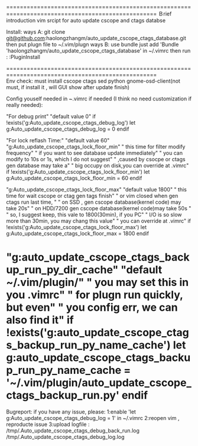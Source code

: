 ==================================================================================================
Ｂrief introduction
vim srcipt for auto update cscope and ctags databse

Install:
        ways A: git clone git@github.com:haolongzhangm/auto_update_cscope_ctags_database.git 
                then put plugn file to ~/.vim/plugn
        ways B: use bundle
                just add 
                        'Bundle 'haolongzhangm/auto_update_cscope_ctags_database'
                     in ~/.vimrc
                     then run :
                        :PluginInstall
                        
 ==================================================================================================  
 Env check: must install  cscope  ctags  sed  python  gnome-osd-client(not must, if install it , will GUI show
 after update finish)
 
 
 Config youself needed in ~.vimrc if needed (I think no need customization if really needed):
 
 "For debug print"
"default value 0"
if !exists('g:Auto_update_cscope_ctags_debug_log')
        let g:Auto_update_cscope_ctags_debug_log = 0
endif

"For lock reflash Time:"
"default value 60"
"g:Auto_update_cscope_ctags_lock_floor_min"
"                   this time for filter modify frequency"
"                   if you want to see database update immediately"
"                   you can modify to 10s or 1s, which I do not suggest"
"                   ,caused by csocpe or ctags gen database may take a"
"                   big occupy on disk,you can override at .vimrc"
if !exists('g:Auto_update_cscope_ctags_lock_floor_min')
        let g:Auto_update_cscope_ctags_lock_floor_min = 60
endif

"g:Auto_update_cscope_ctags_lock_floor_max"
"default value 1800"
"                   this time for wait cscope or ctag gen tags finish"
"                   or vim closed when gen ctags run last time, "
"                   on SSD , gen cscope database(kernel code) may take 20s"
"                   on HDD/7200 gen cscope database(kernel code)may take 50s "
"                   so, I suggest keep, this vale to 1800(30min), if you PC"
"                   I/O is so slow more than 30min, you may chang this value"
"                   you can override at .vimrc"
if !exists('g:Auto_update_cscope_ctags_lock_floor_max')
        let g:Auto_update_cscope_ctags_lock_floor_max = 1800
endif

"g:auto_update_cscope_ctags_backup_run_py_dir_cache"
"default ~/.vim/plugin/"
"                   you may set this in you .vimrc"
"                   for plugn run quickly, but even"
"                   you config err, we can also find it"
if !exists('g:auto_update_cscope_ctags_backup_run_py_name_cache')
        let g:auto_update_cscope_ctags_backup_run_py_name_cache = '~/.vim/plugin/auto_update_cscope_ctags_backup_run.py'
endif
==================================================================================================
 
        
        
Bugreport:
if you have any issue, please:
1:enable  'let g:Auto_update_cscope_ctags_debug_log = 1' in ~/.vimrc
2:reopen vim , reproducte issue
3:upload logfile : /tmp/.Auto_update_cscope_ctags_debug_back_run.log /tmp/.Auto_update_cscope_ctags_debug_log.log


